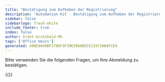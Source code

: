 ```yaml
---
title: "Bestätigung zum Aufheben der Registrierung"
description: "Automation Kit - Bestätigung zum Aufheben der Registrierung während der Bürozeiten"
sidebar: false
sidebarlogo: fresh-white
include_footer: true
index: false
author: Grant-Archibald-MS
tags: ['Office Hours']
generated: 498E4040BF170DF3F39E3966B5CE119736B4FCE9
---
```


Bitte verwenden Sie die folgenden Fragen, um Ihre Abmeldung zu bestätigen.

{{<questions name="/content/de/office-hours/unregister-confirm.json" completed="Vielen Dank für das Ausfüllen der Abmeldebestätigung" showNavigationButtons="false" locale="de">}}
